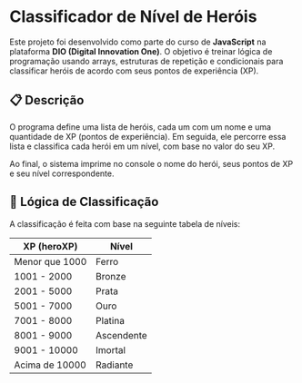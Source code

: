 # Classificador de Nível de Heróis

Este projeto foi desenvolvido como parte do curso de **JavaScript** na plataforma **DIO (Digital Innovation One)**. O objetivo é treinar lógica de programação usando arrays, estruturas de repetição e condicionais para classificar heróis de acordo com seus pontos de experiência (XP).

## 📋 Descrição

O programa define uma lista de heróis, cada um com um nome e uma quantidade de XP (pontos de experiência). Em seguida, ele percorre essa lista e classifica cada herói em um nível, com base no valor do seu XP.

Ao final, o sistema imprime no console o nome do herói, seus pontos de XP e seu nível correspondente.

## 🧠 Lógica de Classificação

A classificação é feita com base na seguinte tabela de níveis:

| XP (heroXP)       | Nível       |
|-------------------|-------------|
| Menor que 1000    | Ferro       |
| 1001 - 2000       | Bronze      |
| 2001 - 5000       | Prata       |
| 5001 - 7000       | Ouro        |
| 7001 - 8000       | Platina     |
| 8001 - 9000       | Ascendente  |
| 9001 - 10000      | Imortal     |
| Acima de 10000    | Radiante    |
